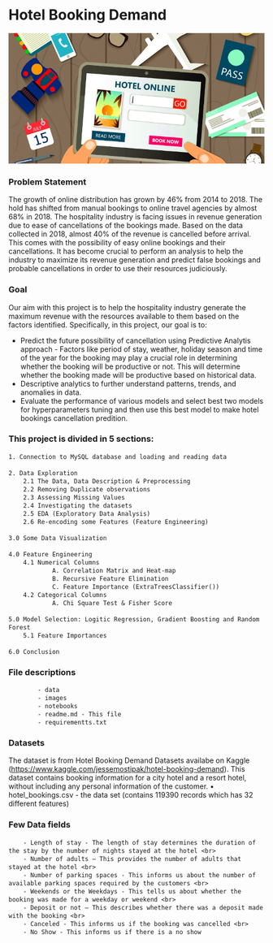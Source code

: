 # Hotel Booking Demand

![Example Image](images/hotel_booking_pic.PNG)





### Problem Statement
The growth of online distribution has grown by 46% from 2014 to 2018. The hold has shifted from manual bookings to online travel agencies by almost 68% in 2018. The hospitality industry is facing issues in revenue generation due to ease of cancellations of the bookings made. Based on the data collected in 2018, almost 40% of the revenue is cancelled before arrival. This comes with the possibility of easy online bookings and their cancellations. It has become crucial to perform an analysis to help the industry to maximize its revenue generation and predict false bookings and probable cancellations in order to use their resources judiciously. 

### Goal
Our aim with this project is to help the hospitality industry generate the maximum revenue with the resources available to them based on the factors identified. Specifically, in this project, our goal is to:
- Predict the future possibility of cancellation using Predictive Analytis approach - Factors like period of stay, weather, holiday season and time of the year for the booking may play a crucial role in determining whether the booking will be productive or not. This will determine whether the booking made will be productive based on historical data.
- Descriptive analytics to further understand patterns, trends, and anomalies in data.
- Evaluate the performance of various models and select best two models for hyperparameters tuning and then use this best model to make hotel bookings cancellation predition.




### This project is divided in 5 sections:
    1. Connection to MySQL database and loading and reading data

    2. Data Exploration
        2.1 The Data, Data Description & Preprocessing
        2.2 Removing Duplicate observations
        2.3 Assessing Missing Values
        2.4 Investigating the datasets
        2.5 EDA (Exploratory Data Analysis)
        2.6 Re-encoding some Features (Feature Engineering)

    3.0 Some Data Visualization
     
    4.0 Feature Engineering
        4.1 Numerical Columns
                A. Correlation Matrix and Heat-map
                B. Recursive Feature Elimination
                C. Feature Importance (ExtraTreesClassifier())
        4.2 Categorical Columns
                A. Chi Square Test & Fisher Score
     
    5.0 Model Selection: Logitic Regression, Gradient Boosting and Random Forest
        5.1 Feature Importances
        
    6.0 Conclusion



### File descriptions
            - data  
            - images   
            - notebooks 
            - readme.md - This file 
            - requirementts.txt


### Datasets
The dataset is from Hotel Booking Demand Datasets availabe on Kaggle (https://www.kaggle.com/jessemostipak/hotel-booking-demand). This dataset contains booking information for a city hotel and a resort hotel, without including any personal information of the customer. 
• hotel_bookings.csv - the data set (contains 119390 records which has 32 different features) 


### Few Data fields
        - Length of stay - The length of stay determines the duration of the stay by the number of nights stayed at the hotel <br>
        - Number of adults – This provides the number of adults that stayed at the hotel <br>
        - Number of parking spaces - This informs us about the number of available parking spaces required by the customers <br>
        - Weekends or the Weekdays - This tells us about whether the booking was made for a weekday or weekend <br>
        - Deposit or not – This describes whether there was a deposit made with the booking <br>
        - Canceled - This informs us if the booking was cancelled <br>
        - No Show - This informs us if there is a no show


